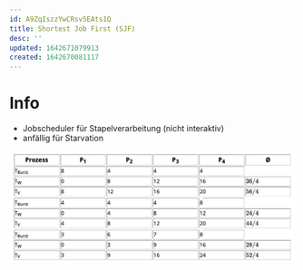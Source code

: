 ```yaml
---
id: A9ZqIszzYwCRsv5EAts1Q
title: Shortest Job First (SJF)
desc: ''
updated: 1642671079913
created: 1642670081117
---
```


# Info

- Jobscheduler für Stapelverarbeitung (nicht interaktiv)
- anfällig für Starvation

![Scheduling](/assets/images/2022-01-20-10-15-59.png)